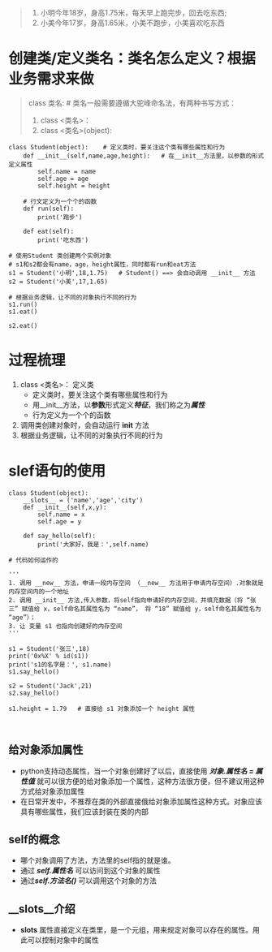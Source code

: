 > 1. 小明今年18岁，身高1.75米，每天早上跑完步，回去吃东西;
> 2. 小美今年17岁，身高1.65米，小美不跑步，小美喜欢吃东西

# 创建类/定义类名：类名怎么定义？根据业务需求来做
> class 类名: # 类名一般需要遵循大驼峰命名法，有两种书写方式：
> 1. class <类名>：
> 2. class <类名>(object):
```
class Student(object):    # 定义类时，要关注这个类有哪些属性和行为
    def __init__(self,name,age,height):   # 在__init__方法里，以参数的形式定义属性
        self.name = name
        self.age = age
        self.height = height
        
    # 行文定义为一个个的函数    
    def run(self):
        print('跑步')
        
    def eat(self):
        print('吃东西')
        
# 使用Student 类创建两个实例对象
# s1和s2都会有name，age，height属性，同时都有run和eat方法
s1 = Student('小明',18,1.75)   # Student() ==> 会自动调用 __init__ 方法
s2 = Student('小美',17,1.65)

# 根据业务逻辑，让不同的对象执行不同的行为
s1.run()
s1.eat()

s2.eat()

```
# 过程梳理
1. class <类名>： 定义类
    + 定义类时，要关注这个类有哪些属性和行为
    + 用__init__方法，以**参数**形式定义***特征***，我们称之为***属性***
    + 行为定义为一个个的函数
2. 调用类创建对象时，会自动运行 __init__ 方法
3. 根据业务逻辑，让不同的对象执行不同的行为


# slef语句的使用

```
class Student(object):
    __slots__ = ('name','age','city')
    def __init__(self,x,y):
        self.name = x
        self.age = y
        
    def say_hello(self):
        print('大家好，我是：',self.name)
        
# 代码如何运作的

'''
1. 调用 __new__ 方法，申请一段内存空间 （__new__ 方法用于申请内存空间）.对象就是内存空间内的一个地址
2. 调用 __init__ 方法,传入参数，将self指向申请好的内存空间，并填充数据（将 “张三” 赋值给 x，self命名其属性名为 “name”， 将 “18” 赋值给 y，self命名其属性名为 “age”）；
3. 让 变量 s1 也指向创建好的内存空间
'''

s1 = Student('张三',18)
print('0x%X' % id(s1))
print('s1的名字是：', s1.name)
s1.say_hello()

s2 = Student('Jack',21)
s2.say_hello()

s1.height = 1.79   # 直接给 s1 对象添加一个 height 属性

        
```
## 给对象添加属性
+ python支持动态属性，当一个对象创建好了以后，直接使用 ***对象.属性名 = 属性值*** 就可以很方便的给对象添加一个属性，这种方法很方便，但不建议用这种方式给对象添加属性
+ 在日常开发中，不推荐在类的外部直接俄给对象添加属性这种方式。对象应该具有哪些属性，我们应该封装在类的内部

## self的概念
+ 哪个对象调用了方法，方法里的self指的就是谁。
+ 通过 ***self.属性名*** 可以访问到这个对象的属性
+ 通过***self.方法名()*** 可以调用这个对象的方法

## __slots__介绍
+ __slots__ 属性直接定义在类里，是一个元组，用来规定对象可以存在的属性。用此可以控制对象中的属性

